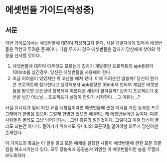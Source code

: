 # 에셋번들 가이드(작성중)

## 서문
이번 가이드에서는 에셋번들에 대하여 작성하고자 한다. 사실 개발자에게 있어서 에셋번들은 막연히 두려운 존재이다.
다음 두가지 경우 에셋번들은 갑자기 당신에게 찾아와 악몽을 선사할 것이다.

1. 에셋번들에 대하여 아무것도 모르는데 갑자기 개발중인 프로젝트의 apk용량이 100mb를 넘긴경우. 당신은 에셋번들을 사용해야 한다.
2. 조금 어려움이 있었지만 위 고난를 해쳐 왔다. 이제 두려운건 없을까? 당신이 뭔가 큰 프로젝트에 참가한다고 생각해보자
apk용량은 30mb채 안되며 게임은 에셋번들을 받으면 모든것이 행복해져 아름다운 세상이 펼쳐질까? 갑자기 프로젝트가 중반을 넘긴 어느날...
프로젝트가 실행이 안되기 시작한다... 그 이유는...? 

사실 유니티가 널리 퍼진 요즘 대형팀이라면 에셋번들에 관한 지식을 가진 능숙한 프로그래머가 한명쯤 있으며 그렇게 한명만 있으면
해결되는게 에셋번들이란 놈이다. 다른 사람들은 몰라도 그냥 넘어가지는... 그런 종류의 일인것이다. 그렇다고 이걸 당신이 
몰라도 되는건 아니다.  들어가기 위해서도 유니티의 모든것을 알아야할 의무가 당신이겐 존재한다.

이 가이드의 목표는 이 글을 읽고 모든 예제를 실행한 사람이 에셋번들에 관한 모든 의문점을 해소시키는데 있다.
모두 장농속에 꽁꽁숨겨 외면한 이 에셋번들이란 놈을 무찔러 보도록하자.
